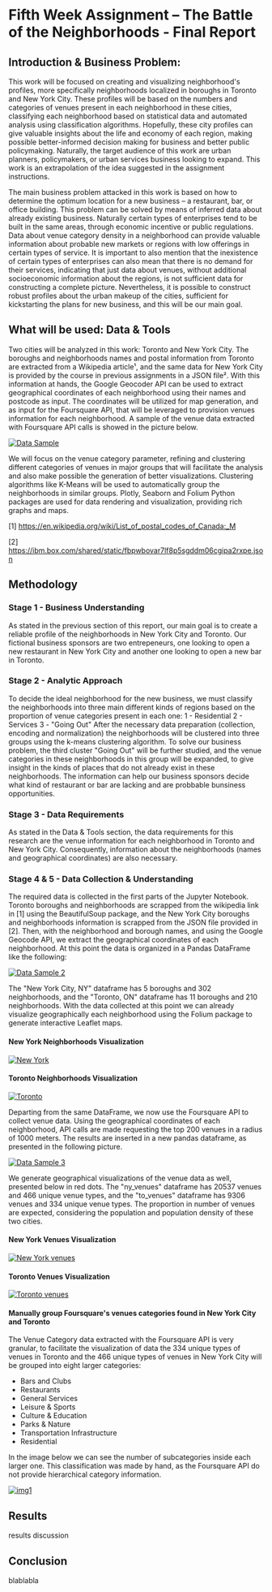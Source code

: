 # Fifth Week Assignment – The Battle of the Neighborhoods - Final Report


## Introduction & Business Problem:
This work will be focused on creating and visualizing neighborhood's profiles, more specifically neighborhoods localized in boroughs in Toronto and New York City. These profiles will be based on the numbers and categories of venues present in each neighborhood in these cities, classifying each neighborhood based on statistical data and automated analysis using classification algorithms. Hopefully, these city profiles can give valuable insights about the life and economy of each region, making possible better-informed decision making for business and better public policymaking. Naturally, the target audience of this work are urban planners, policymakers, or urban services business looking to expand. This work is an extrapolation of the idea suggested in the assignment instructions.

The main business problem attacked in this work is based on how to determine the optimum location for a new business – a restaurant, bar, or office building. This problem can be solved by means of inferred data about already existing business. Naturally certain types of enterprises tend to be built in the same areas, through economic incentive or public regulations. Data about venue category density in a neighborhood can provide valuable information about probable new markets or regions with low offerings in certain types of service. It is important to also mention that the inexistence of certain types of enterprises can also mean that there is no demand for their services, indicating that just data about venues, without additional socioeconomic information about the regions, is not sufficient data for constructing a complete picture. Nevertheless, it is possible to construct robust profiles about the urban makeup of the cities, sufficient for kickstarting the plans for new business, and this will be our main goal.

## What will be used: Data & Tools
Two cities will be analyzed in this work: Toronto and New York City. The boroughs and neighborhoods names and postal information from Toronto are extracted from a Wikipedia article¹, and the same data for New York City is provided by the course in previous assignments in a JSON file². With this information at hands, the Google Geocoder API can be used to extract geographical coordinates of each neighborhood using their names and postcode as input. The coordinates will be utilized for map generation, and as input for the Foursquare API, that will be leveraged to provision venues information for each neighborhood. A sample of the venue data extracted with Foursquare API calls is showed in the picture below.

<a href="https://i.imgur.com/MOxxyoY.png ">
  <img src="https://i.imgur.com/MOxxyoY.png" alt="Data Sample">
</a>

We will focus on the venue category parameter, refining and clustering different categories of venues in major groups that will facilitate the analysis and also make possible the generation of better visualizations. Clustering algorithms like K-Means will be used to automatically group the neighborhoods in similar groups. Plotly, Seaborn and Folium Python packages are used for data rendering and visualization, providing rich graphs and maps.

[1] https://en.wikipedia.org/wiki/List_of_postal_codes_of_Canada:_M

[2] https://ibm.box.com/shared/static/fbpwbovar7lf8p5sgddm06cgipa2rxpe.json

## Methodology 
### Stage 1 - Business Understanding
As stated in the previous section of this report, our main goal is to create a reliable profile of the neighborhoods in New York City and Toronto. Our fictional business sponsors are two entrepeneurs, one looking to open a new restaurant in New York City and another one looking to open a new bar in Toronto.
### Stage 2 - Analytic Approach
To decide the ideal neighborhood for the new business, we must classify the neighborhoods into three main different kinds of regions based on the proportion of venue categories present in each one: 
1 - Residential
2 - Services
3 - "Going Out"
After the necessary data preparation (collection, encoding and normalization) the neighborhoods will be clustered into three groups using the k-means clustering algorithm. To solve our business problem, the third cluster "Going Out" will be further studied, and the venue categories in these neighborhoods in this group will be expanded, to give insight in the kinds of places that do not already exist in these neighborhoods. The information can help our business sponsors decide what kind of restaurant or bar are lacking and are probbable bunsiness opportunities.
### Stage 3 - Data Requirements
As stated in the Data & Tools section, the data requirements for this research are the venue information for each neighborhood in Toronto and New York City. Consequently, information about the neighborhoods (names and geographical coordinates) are also necessary.
### Stage 4 & 5 - Data Collection & Understanding
The required data is collected in the first parts of the Jupyter Notebook. Toronto boroughs and neighborhoods are scrapped from the wikipedia link in [1] using the BeautifulSoup package, and the New York City boroughs and neighborhoods information is scrapped from the JSON file provided in [2].
Then, with the neighborhood and borough names, and using the Google Geocode API, we extract the geographical coordinates of each neighborhood. At this point the data is organized in a Pandas DataFrame like the following:

<a href="https://i.imgur.com/wSKFCbb.png ">
  <img src="https://i.imgur.com/wSKFCbb.png" alt="Data Sample 2">
</a>

The "New York City, NY" dataframe has 5 boroughs and 302 neighborhoods, and the "Toronto, ON" dataframe has 11 boroughs and 210 neighborhoods. With the data collected at this point we can already visualize geographically each neighborhood using the Folium package to generate interactive Leaflet maps.

#### New York Neighborhoods Visualization
<a href="https://i.imgur.com/rPCQob4.png ">
  <img src="https://i.imgur.com/rPCQob4.png" alt="New York">
</a>

#### Toronto Neighborhoods Visualization
<a href="https://i.imgur.com/HnWkoig.png ">
  <img src="https://i.imgur.com/HnWkoig.png" alt="Toronto">
</a>

Departing from the same DataFrame, we now use the Foursquare API to collect venue data. Using the geographical coordinates of each neighborhood, API calls are made requesting the top 200 venues in a radius of 1000 meters. The results are inserted in a new pandas dataframe, as presented in the following picture.

<a href="https://i.imgur.com/e3pwKTw.png ">
  <img src="https://i.imgur.com/e3pwKTw.png" alt="Data Sample 3">
</a>

We generate geographical visualizations of the venue data as well, presented below in red dots. The "ny_venues" dataframe has 20537 venues and 466 unique venue types, and the "to_venues" dataframe has 9306 venues and 334 unique venue types. The proportion in number of venues are expected, considering the population and population density of these two cities.

#### New York Venues Visualization
<a href="https://i.imgur.com/dRJJXBE.png ">
  <img src="https://i.imgur.com/dRJJXBE.png" alt="New York venues">
</a>

#### Toronto Venues Visualization
<a href="https://i.imgur.com/COS36wu.png ">
  <img src="https://i.imgur.com/COS36wu.png" alt="Toronto venues">
</a>

#### Manually group Foursquare's venues categories found in New York City and Toronto

The Venue Category data extracted with the Foursquare API is very granular, to facilitate the visualization of data the 334 unique types of venues in Toronto and the 466 unique types of venues in New York City will be grouped into eight larger categories:

 <ul>
  <li>Bars and Clubs</li>
  <li>Restaurants</li>
  <li>General Services</li>
  <li>Leisure & Sports</li>
  <li>Culture & Education</li>
  <li>Parks & Nature</li>
  <li>Transportation Infrastructure</li>
  <li>Residential</li>
</ul> 

In the image below we can see the number of subcategories inside each larger one. This classification was made by hand, as the Foursquare API do not provide hierarchical category information.

<a href="https://i.imgur.com/8t4pEhs.png">
  <img src="https://i.imgur.com/8t4pEhs.png" alt="img1">
</a>


#### 





## Results
results discussion

## Conclusion
blablabla
